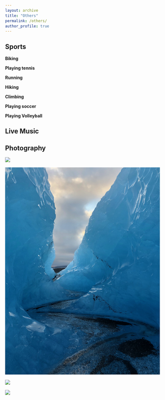 ```yaml
---
layout: archive
title: "Others"
permalink: /others/
author_profile: true
---
```


## Sports

**Biking**

**Playing tennis**

**Running**

**Hiking**

**Climbing**

**Playing soccer**

**Playing Volleyball**


## Live Music


## Photography
![](/images/photo4.png)

![](/images/photo3.png)

![](/images/photo1.png)

![](/images/photo2.png)
